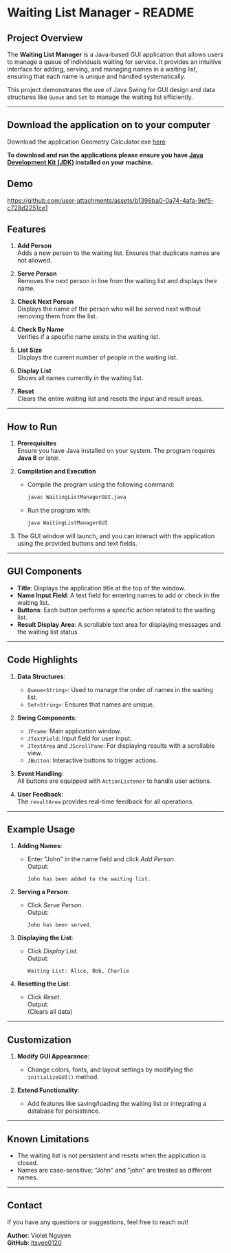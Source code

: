 # Waiting List Manager - README

## Project Overview

The **Waiting List Manager** is a Java-based GUI application that allows users to manage a queue of individuals waiting for service. It provides an intuitive interface for adding, serving, and managing names in a waiting list, ensuring that each name is unique and handled systematically.

This project demonstrates the use of Java Swing for GUI design and data structures like `Queue` and `Set` to manage the waiting list efficiently.

---

## Download the application on to your computer
Download the application Geometry Calculator.exe [here](https://drive.google.com/file/d/1-r_EyXH2sYvOoGV2jGeMgnPpQSmV1TQQ/view?usp=drive_link)

**To download and run the applications please ensure you have [Java Development Kit (JDK)](https://www.oracle.com/java/technologies/javase-jdk11-downloads.html)
installed on your machine.**

## Demo


https://github.com/user-attachments/assets/b1398ba0-0a74-4afa-9ef5-c728d2251ce1




## Features

1. **Add Person**  
   Adds a new person to the waiting list. Ensures that duplicate names are not allowed.

2. **Serve Person**  
   Removes the next person in line from the waiting list and displays their name.

3. **Check Next Person**  
   Displays the name of the person who will be served next without removing them from the list.

4. **Check By Name**  
   Verifies if a specific name exists in the waiting list.

5. **List Size**  
   Displays the current number of people in the waiting list.

6. **Display List**  
   Shows all names currently in the waiting list.

7. **Reset**  
   Clears the entire waiting list and resets the input and result areas.

---

## How to Run

1. **Prerequisites**  
   Ensure you have Java installed on your system. The program requires **Java 8** or later.

2. **Compilation and Execution**
    - Compile the program using the following command:
      ```bash
      javac WaitingListManagerGUI.java
      ```
    - Run the program with:
      ```bash
      java WaitingListManagerGUI
      ```

3. The GUI window will launch, and you can interact with the application using the provided buttons and text fields.

---

## GUI Components

- **Title**: Displays the application title at the top of the window.
- **Name Input Field**: A text field for entering names to add or check in the waiting list.
- **Buttons**: Each button performs a specific action related to the waiting list.
- **Result Display Area**: A scrollable text area for displaying messages and the waiting list status.

---

## Code Highlights

1. **Data Structures**:
    - `Queue<String>`: Used to manage the order of names in the waiting list.
    - `Set<String>`: Ensures that names are unique.

2. **Swing Components**:
    - `JFrame`: Main application window.
    - `JTextField`: Input field for user input.
    - `JTextArea` and `JScrollPane`: For displaying results with a scrollable view.
    - `JButton`: Interactive buttons to trigger actions.

3. **Event Handling**:  
   All buttons are equipped with `ActionListener` to handle user actions.

4. **User Feedback**:  
   The `resultArea` provides real-time feedback for all operations.

---

## Example Usage

1. **Adding Names**:
    - Enter "John" in the name field and click *Add Person*.  
      Output:
      ```
      John has been added to the waiting list.
      ```

2. **Serving a Person**:
    - Click *Serve Person*.  
      Output:
      ```
      John has been served.
      ```

3. **Displaying the List**:
    - Click *Display List*.  
      Output:
      ```
      Waiting List: Alice, Bob, Charlie
      ```

4. **Resetting the List**:
    - Click *Reset*.  
      Output:  
      (Clears all data)

---

## Customization

1. **Modify GUI Appearance**:
    - Change colors, fonts, and layout settings by modifying the `initializeGUI()` method.

2. **Extend Functionality**:
    - Add features like saving/loading the waiting list or integrating a database for persistence.

---

## Known Limitations

- The waiting list is not persistent and resets when the application is closed.
- Names are case-sensitive; "John" and "john" are treated as different names.

---

## Contact

If you have any questions or suggestions, feel free to reach out!

**Author**: Violet Nguyen  
**GitHub**: [itsvee0120](https://github.com/itsvee0120)  
